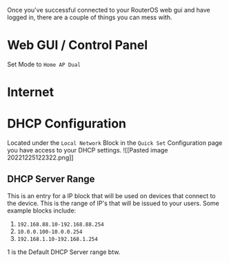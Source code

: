Once you've successful connected to your RouterOS web gui and have logged in, there are a couple of things you can mess with.
# Web GUI / Control Panel
Set Mode to `Home AP Dual`
# Internet

# DHCP Configuration
Located under the `Local Network` Block in the `Quick Set` Configuration page you have access to your DHCP settings.
![[Pasted image 20221225122322.png]]
## DHCP Server Range
This is an entry for a IP block that will be used on devices that connect to the device. This is the range of IP's that will be issued to your users.
Some example blocks include:
1)  `192.168.88.10-192.168.88.254` 
2)  `10.0.0.100-10.0.0.254`
3) `192.168.1.10-192.168.1.254`

1 is the Default DHCP Server range btw.